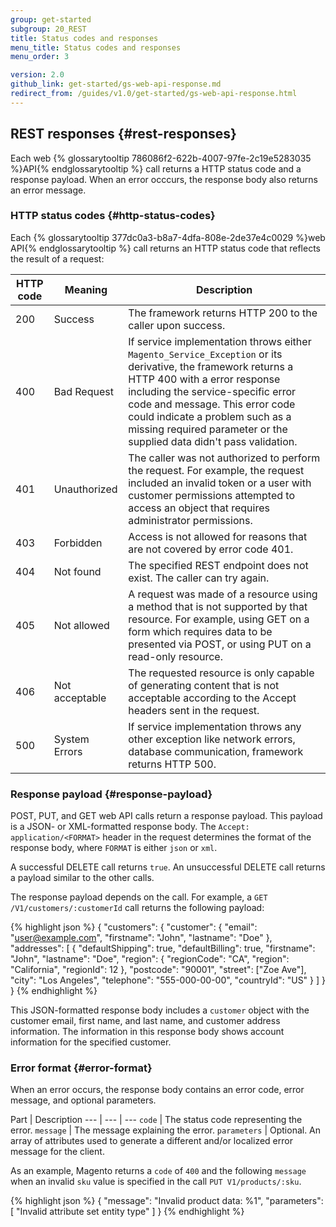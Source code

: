 ```yaml
---
group: get-started
subgroup: 20_REST
title: Status codes and responses
menu_title: Status codes and responses
menu_order: 3

version: 2.0
github_link: get-started/gs-web-api-response.md
redirect_from: /guides/v1.0/get-started/gs-web-api-response.html
---
```


## REST responses {#rest-responses}

Each web {% glossarytooltip 786086f2-622b-4007-97fe-2c19e5283035 %}API{% endglossarytooltip %} call returns a HTTP status code and a response payload. When an error occcurs, the response body also returns an error message.

### HTTP status codes {#http-status-codes}

Each {% glossarytooltip 377dc0a3-b8a7-4dfa-808e-2de37e4c0029 %}web API{% endglossarytooltip %} call returns an HTTP status code that reflects the result of a request:

HTTP code | Meaning | Description
--- | --- | ---
200 | Success | The framework returns HTTP 200 to the caller upon success.
400 | Bad Request | If service implementation throws either `Magento_Service_Exception` or its derivative, the framework returns a HTTP 400 with a error response including the service-specific error code and message. This error code could indicate a problem such as a missing required parameter or the supplied data didn't pass validation.
401 | Unauthorized | The caller was not authorized to perform the request. For example, the request included an invalid token or a user with customer permissions attempted to access an object that requires administrator permissions.
403 | Forbidden | Access is not allowed for reasons that are not covered by error code 401.
404 | Not found | The specified REST endpoint does not exist. The caller can try again.
405 | Not allowed | A request was made of a resource using a method that is not supported by that resource. For example, using GET on a form which requires data to be presented via POST, or using PUT on a read-only resource.
406 | Not acceptable | The requested resource is only capable of generating content that is not acceptable according to the Accept headers sent in the request.
500 | System Errors | If service implementation throws any other exception  like network errors, database communication, framework returns HTTP 500.


### Response payload {#response-payload}

POST, PUT, and GET web API calls return a response payload. This payload is a JSON- or XML-formatted response body. The `Accept: application/<FORMAT>` header in the request determines the format of the response body, where `FORMAT` is either `json` or `xml`.

A successful DELETE call returns `true`. An unsuccessful DELETE call returns a payload similar to the other calls.

The response payload depends on the call.
For example, a `GET /V1/customers/:customerId` call returns the following payload:

{% highlight json %}
{
    "customers": {
        "customer": {
            "email": "user@example.com",
            "firstname": "John",
            "lastname": "Doe"
        },
        "addresses": [
            {
                "defaultShipping": true,
                "defaultBilling": true,
                "firstname": "John",
                "lastname": "Doe",
                "region": {
                    "regionCode": "CA",
                    "region": "California",
                    "regionId": 12
                },
                "postcode": "90001",
                "street": ["Zoe Ave"],
                "city": "Los Angeles",
                "telephone": "555-000-00-00",
                "countryId": "US"
            }
        ]
    }
}
{% endhighlight %}

This JSON-formatted response body includes a `customer` object with the customer email, first name, and last name, and customer address information. The information in this response body shows account information for the specified customer.

### Error format {#error-format}
When an error occurs, the response body contains an error code, error message, and optional parameters.

Part | Description
--- | --- | ---
`code` | The status code representing the error.
`message` | The message explaining the error.
`parameters` | Optional. An array of attributes used to generate a different and/or localized error message for the client.

As an example, Magento returns a `code` of `400` and the following `message` when an invalid `sku` value is specified in the call `PUT V1/products/:sku`.

{% highlight json %}
{
  "message": "Invalid product data: %1",
  "parameters": [
    "Invalid attribute set entity type"
  ]
}
{% endhighlight %}
